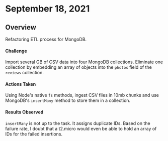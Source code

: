 # September 18, 2021
## Overview
Refactoring ETL process for MongoDB.

#### Challenge
Import several GB of CSV data into four MongoDB collections. Eliminate one collection by embedding an array of objects into the `photos` field of the `reviews` collection.

#### Actions Taken
Using Node's native `fs` methods, ingest CSV files in 10mb chunks and use MongoDB's `insertMany` method to store them in a collection.

#### Results Observed
`insertMany` is not up to the task. It assigns duplicate IDs. Based on the failure rate, I doubt that a t2.micro would even be able to hold an array of IDs for the failed insertions.
